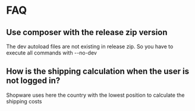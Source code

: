 # FAQ


## Use composer with the release zip version

The dev autoload files are not existing in release zip. So you have to execute all commands with --no-dev

## How is the shipping calculation when the user is not logged in?

Shopware uses here the country with the lowest position to calculate the shipping costs
